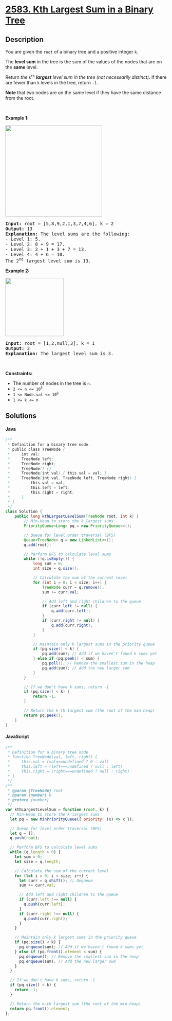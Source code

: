 # [2583. Kth Largest Sum in a Binary Tree](https://leetcode.com/problems/kth-largest-sum-in-a-binary-tree)

## Description

<!-- description:start -->

<p>You are given the <code>root</code> of a binary tree and a positive integer <code>k</code>.</p>

<p>The <strong>level sum</strong> in the tree is the sum of the values of the nodes that are on the <strong>same</strong> level.</p>

<p>Return<em> the </em><code>k<sup>th</sup></code><em> <strong>largest</strong> level sum in the tree (not necessarily distinct)</em>. If there are fewer than <code>k</code> levels in the tree, return <code>-1</code>.</p>

<p><strong>Note</strong> that two nodes are on the same level if they have the same distance from the root.</p>

<p>&nbsp;</p>
<p><strong class="example">Example 1:</strong></p>
<img alt="" src="https://fastly.jsdelivr.net/gh/doocs/leetcode@main/solution/2500-2599/2583.Kth%20Largest%20Sum%20in%20a%20Binary%20Tree/images/binaryytreeedrawio-2.png" style="width: 301px; height: 284px;" />
<pre>
<strong>Input:</strong> root = [5,8,9,2,1,3,7,4,6], k = 2
<strong>Output:</strong> 13
<strong>Explanation:</strong> The level sums are the following:
- Level 1: 5.
- Level 2: 8 + 9 = 17.
- Level 3: 2 + 1 + 3 + 7 = 13.
- Level 4: 4 + 6 = 10.
The 2<sup>nd</sup> largest level sum is 13.
</pre>

<p><strong class="example">Example 2:</strong></p>
<img alt="" src="https://fastly.jsdelivr.net/gh/doocs/leetcode@main/solution/2500-2599/2583.Kth%20Largest%20Sum%20in%20a%20Binary%20Tree/images/treedrawio-3.png" style="width: 181px; height: 181px;" />
<pre>
<strong>Input:</strong> root = [1,2,null,3], k = 1
<strong>Output:</strong> 3
<strong>Explanation:</strong> The largest level sum is 3.
</pre>

<p>&nbsp;</p>
<p><strong>Constraints:</strong></p>

<ul>
	<li>The number of nodes in the tree is <code>n</code>.</li>
	<li><code>2 &lt;= n &lt;= 10<sup>5</sup></code></li>
	<li><code>1 &lt;= Node.val &lt;= 10<sup>6</sup></code></li>
	<li><code>1 &lt;= k &lt;= n</code></li>
</ul>

<!-- description:end -->

## Solutions

#### Java

```java
/**
 * Definition for a binary tree node.
 * public class TreeNode {
 *     int val;
 *     TreeNode left;
 *     TreeNode right;
 *     TreeNode() {}
 *     TreeNode(int val) { this.val = val; }
 *     TreeNode(int val, TreeNode left, TreeNode right) {
 *         this.val = val;
 *         this.left = left;
 *         this.right = right;
 *     }
 * }
 */
class Solution {
    public long kthLargestLevelSum(TreeNode root, int k) {
        // Min-Heap to store the k largest sums
        PriorityQueue<Long> pq = new PriorityQueue<>();

        // Queue for level order traversal (BFS)
        Queue<TreeNode> q = new LinkedList<>();
        q.add(root);

        // Perform BFS to calculate level sums
        while (!q.isEmpty()) {
            long sum = 0;
            int size = q.size();

            // Calculate the sum of the current level
            for (int i = 0; i < size; i++) {
                TreeNode curr = q.remove();
                sum += curr.val;

                // Add left and right children to the queue
                if (curr.left != null) {
                    q.add(curr.left);
                }
                if (curr.right != null) {
                    q.add(curr.right);
                }
            }

            // Maintain only k largest sums in the priority queue
            if (pq.size() < k) {
                pq.add(sum); // Add if we haven't found k sums yet
            } else if (pq.peek() < sum) {
                pq.poll(); // Remove the smallest sum in the heap
                pq.add(sum); // Add the new larger sum
            }
        }

        // If we don't have k sums, return -1
        if (pq.size() < k) {
            return -1;
        }

        // Return the k-th largest sum (the root of the min-heap)
        return pq.peek();
    }
}
```

#### JavaScript

```js
/**
 * Definition for a binary tree node.
 * function TreeNode(val, left, right) {
 *     this.val = (val===undefined ? 0 : val)
 *     this.left = (left===undefined ? null : left)
 *     this.right = (right===undefined ? null : right)
 * }
 */
/**
 * @param {TreeNode} root
 * @param {number} k
 * @return {number}
 */
var kthLargestLevelSum = function (root, k) {
  // Min-Heap to store the k largest sums
  let pq = new MinPriorityQueue({ priority: (x) => x });

  // Queue for level order traversal (BFS)
  let q = [];
  q.push(root);

  // Perform BFS to calculate level sums
  while (q.length > 0) {
    let sum = 0;
    let size = q.length;

    // Calculate the sum of the current level
    for (let i = 0; i < size; i++) {
      let curr = q.shift(); // Dequeue
      sum += curr.val;

      // Add left and right children to the queue
      if (curr.left !== null) {
        q.push(curr.left);
      }
      if (curr.right !== null) {
        q.push(curr.right);
      }
    }

    // Maintain only k largest sums in the priority queue
    if (pq.size() < k) {
      pq.enqueue(sum); // Add if we haven't found k sums yet
    } else if (pq.front().element < sum) {
      pq.dequeue(); // Remove the smallest sum in the heap
      pq.enqueue(sum); // Add the new larger sum
    }
  }

  // If we don't have k sums, return -1
  if (pq.size() < k) {
    return -1;
  }

  // Return the k-th largest sum (the root of the min-heap)
  return pq.front().element;
};
```

